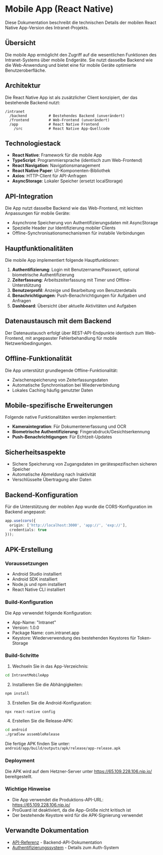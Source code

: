 # Mobile App (React Native)

Diese Dokumentation beschreibt die technischen Details der mobilen React Native App-Version des Intranet-Projekts.

## Übersicht

Die mobile App ermöglicht den Zugriff auf die wesentlichen Funktionen des Intranet-Systems über mobile Endgeräte. Sie nutzt dasselbe Backend wie die Web-Anwendung und bietet eine für mobile Geräte optimierte Benutzeroberfläche.

## Architektur

Die React Native App ist als zusätzlicher Client konzipiert, der das bestehende Backend nutzt:

```
/intranet
  /backend          # Bestehendes Backend (unverändert)
  /frontend         # Web-Frontend (unverändert)
  /app              # React Native Frontend
    /src            # React Native App-Quellcode
```

## Technologiestack

- **React Native**: Framework für die mobile App
- **TypeScript**: Programmiersprache (identisch zum Web-Frontend)
- **React Navigation**: Navigationsmanagement
- **React Native Paper**: UI-Komponenten-Bibliothek
- **Axios**: HTTP-Client für API-Anfragen
- **AsyncStorage**: Lokaler Speicher (ersetzt localStorage)

## API-Integration

Die App nutzt dasselbe Backend wie das Web-Frontend, mit leichten Anpassungen für mobile Geräte:

- Asynchrone Speicherung von Authentifizierungsdaten mit AsyncStorage
- Spezielle Header zur Identifizierung mobiler Clients
- Offline-Synchronisationsmechanismen für instabile Verbindungen

## Hauptfunktionalitäten

Die mobile App implementiert folgende Hauptfunktionen:

1. **Authentifizierung**: Login mit Benutzername/Passwort, optional biometrische Authentifizierung
2. **Zeiterfassung**: Arbeitszeiterfassung mit Timer und Offline-Unterstützung
3. **Benutzerprofil**: Anzeige und Bearbeitung von Benutzerdetails
4. **Benachrichtigungen**: Push-Benachrichtigungen für Aufgaben und Anfragen
5. **Dashboard**: Übersicht über aktuelle Aktivitäten und Aufgaben

## Datenaustausch mit dem Backend

Der Datenaustausch erfolgt über REST-API-Endpunkte identisch zum Web-Frontend, mit angepasster Fehlerbehandlung für mobile Netzwerkbedingungen.

## Offline-Funktionalität

Die App unterstützt grundlegende Offline-Funktionalität:

- Zwischenspeicherung von Zeiterfassungsdaten
- Automatische Synchronisation bei Wiederverbindung
- Lokales Caching häufig genutzter Daten

## Mobile-spezifische Erweiterungen

Folgende native Funktionalitäten werden implementiert:

- **Kameraintegration**: Für Dokumentenerfassung und OCR
- **Biometrische Authentifizierung**: Fingerabdruck/Gesichtserkennung
- **Push-Benachrichtigungen**: Für Echtzeit-Updates

## Sicherheitsaspekte

- Sichere Speicherung von Zugangsdaten im gerätespezifischen sicheren Speicher
- Automatische Abmeldung nach Inaktivität
- Verschlüsselte Übertragung aller Daten

## Backend-Konfiguration

Für die Unterstützung der mobilen App wurde die CORS-Konfiguration im Backend angepasst:

```typescript
app.use(cors({
  origin: ['http://localhost:3000', 'app://', 'exp://'],
  credentials: true
}));
```

## APK-Erstellung

### Voraussetzungen

- Android Studio installiert
- Android SDK installiert
- Node.js und npm installiert
- React Native CLI installiert

### Build-Konfiguration

Die App verwendet folgende Konfiguration:
- App-Name: "Intranet"
- Version: 1.0.0
- Package Name: com.intranet.app
- Keystore: Wiederverwendung des bestehenden Keystores für Token-Storage

### Build-Schritte

1. Wechseln Sie in das App-Verzeichnis:
```bash
cd IntranetMobileApp
```

2. Installieren Sie die Abhängigkeiten:
```bash
npm install
```

3. Erstellen Sie die Android-Konfiguration:
```bash
npx react-native config
```

4. Erstellen Sie die Release-APK:
```bash
cd android
./gradlew assembleRelease
```

Die fertige APK finden Sie unter:
`android/app/build/outputs/apk/release/app-release.apk`

### Deployment

Die APK wird auf dem Hetzner-Server unter https://65.109.228.106.nip.io/ bereitgestellt.

### Wichtige Hinweise

- Die App verwendet die Produktions-API-URL: https://65.109.228.106.nip.io/
- ProGuard ist deaktiviert, da die App-Größe nicht kritisch ist
- Der bestehende Keystore wird für die APK-Signierung verwendet

## Verwandte Dokumentation

- [API-Referenz](API_REFERENZ.md) - Backend-API-Dokumentation
- [Authentifizierungssystem](BERECHTIGUNGSSYSTEM.md) - Details zum Auth-System 